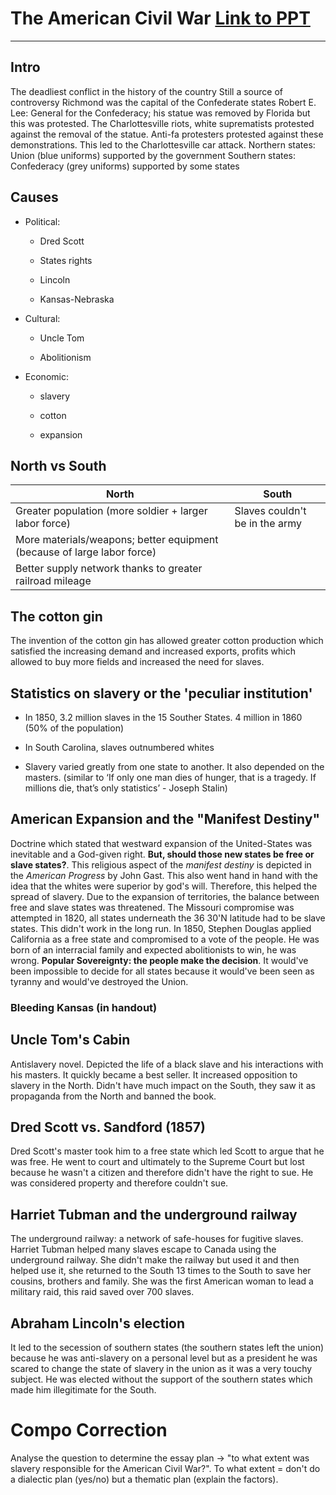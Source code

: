 # The American Civil War [Link to PPT](https://drive.google.com/drive/u/0/folders/1n7W52Qep33tV91szs9f9XQbUXXvTv1x_)

---

## Intro

The deadliest conflict in the history of the country
Still a source of controversy
Richmond was the capital of the Confederate states
Robert E. Lee: General for the Confederacy; his statue was removed by Florida but this was protested.
The Charlottesville riots, white suprematists protested against the removal of the statue. Anti-fa protesters protested against these demonstrations. This led to the Charlottesville car attack. 
Northern states: Union (blue uniforms) supported by the government
Southern states: Confederacy (grey uniforms) supported by some states

## Causes

* Political:
  
  * Dred Scott
  
  * States rights
  
  * Lincoln
  
  * Kansas-Nebraska

* Cultural:
  
  * Uncle Tom
  
  * Abolitionism

* Economic:
  
  * slavery
  
  * cotton
  
  * expansion

## North vs South

| North                                                                   | South                          |
| ----------------------------------------------------------------------- | ------------------------------ |
| Greater population (more soldier + larger labor force)                  | Slaves couldn't be in the army |
| More materials/weapons; better equipment (because of large labor force) |                                |
| Better supply network thanks to greater railroad mileage                |                                |

## The cotton gin

The invention of the cotton gin has allowed greater cotton production which satisfied the increasing demand and increased exports, profits which allowed to buy more fields and increased the need for slaves. 

## Statistics on slavery or the 'peculiar institution'

* In 1850, 3.2 million slaves in the 15 Souther States. 4 million in 1860 (50% of the population)

* In South Carolina, slaves outnumbered whites

* Slavery varied greatly from one state to another. It also depended on the masters. (similar to ‘If only one man dies of hunger, that is a tragedy. If millions die, that’s only statistics’ - Joseph Stalin)

## American Expansion and the "Manifest Destiny"

Doctrine which stated that westward expansion of the United-States was inevitable and a God-given right. **But, should those new states be free or slave states?**. This religious aspect of the *manifest destiny* is depicted in the *American Progress* by John Gast. This also went hand in hand with the idea that the whites were superior by god's will. Therefore, this helped the spread of slavery. Due to the expansion of territories, the balance between free and slave states was threatened. The Missouri compromise was attempted in 1820, all states underneath the 36 30'N latitude had to be slave states. This didn't work in the long run. In 1850, Stephen Douglas applied California as a free state and compromised to a vote of the people. He was born of an interracial family and expected abolitionists to win, he was wrong. **Popular Sovereignty: the people make the decision**. It would've been impossible to decide for all states because it would've been seen as tyranny and would've destroyed the Union. 

### Bleeding Kansas (in handout)

## Uncle Tom's Cabin

Antislavery novel. Depicted the life of a black slave and his interactions with his masters. It quickly became a best seller. It increased opposition to slavery in the North. Didn't have much impact on the South, they saw it as propaganda from the North and banned the book.

## Dred Scott vs. Sandford (1857)

Dred Scott's master took him to a free state which led Scott to argue that he was free. He went to court and ultimately to the Supreme Court but lost because he wasn't a citizen and therefore didn't have the right to sue. He was considered property and therefore couldn't sue.

## Harriet Tubman and the underground railway

The underground railway: a network of safe-houses for fugitive slaves. Harriet Tubman helped many slaves escape to Canada using the underground railway. She didn't make the railway but used it and then helped use it, she returned to the South 13 times to the South to save her cousins, brothers and family. She was the first American woman to lead a military raid, this raid saved over 700 slaves.

## Abraham Lincoln's election

It led to the secession of southern states (the southern states left the union) because he was anti-slavery on a personal level but as a president he was scared to change the state of slavery in the union as it was a very touchy subject. He was elected without the support of the southern states which made him illegitimate for the South. 

# Compo Correction

Analyse the question to determine the essay plan -> "to what extent was slavery responsible for the American Civil War?". To what extent = don't do a dialectic plan (yes/no) but a thematic plan (explain the factors).